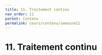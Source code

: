 ```yaml
---
title: 11. Traitement continu
nav_order: 11
parent: Contenu
permalink: cours/contenu/semaine11
---
```


# 11. Traitement continu